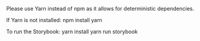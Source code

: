 Please use Yarn instead of npm as it allows for deterministic dependencies.

If Yarn is not installed:
npm install yarn

To run the Storybook:
yarn install
yarn run storybook
